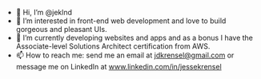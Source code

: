 - 👋 Hi, I’m @jeklnd
- 👀 I’m interested in front-end web development and love to build gorgeous and pleasant UIs.
- 🌱 I’m currently developing websites and apps and as a bonus I have the Associate-level Solutions Architect certification from AWS.
- 📫 How to reach me: send me an email at jdkrensel@gmail.com or message me on LinkedIn at  www.linkedin.com/in/jessekrensel

<!---
jeklnd/jeklnd is a ✨ special ✨ repository because its `README.md` (this file) appears on your GitHub profile.
You can click the Preview link to take a look at your changes.
--->

